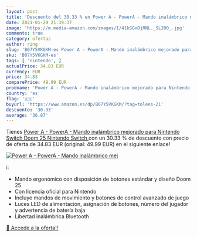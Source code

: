 ```yaml
---
layout: post
title: 'Descuento del 30.33 % en Power A - PowerA - Mando inalámbrico mej'
date: 2021-01-29 21:39:37
image: 'https://m.media-amazon.com/images/I/41kSGxDjRNL._SL200_.jpg'
comments: true
category: ofertas
author: ring
slug: 'B07Y5VKGKM-es Power A - PowerA - Mando inalámbrico mejorado para...'
sku: 'B07Y5VKGKM-es'
tags: [ 'nintendo', ]
actualPrice: 34.83 EUR
currency: EUR
price: 34.83
comparePrice: 49.99 EUR
prodname: 'Power A - PowerA - Mando inalámbrico mejorado para Nintendo Switch Doom 25  Nintendo Switch '
country: 'es'
flag: '🇪🇸'
buyurl: 'https://www.amazon.es/dp/B07Y5VKGKM/?tag=tolees-21'
descuento: '30.33'
average: '36.87'
---
```


Tienes [Power A - PowerA - Mando inalámbrico mejorado para Nintendo Switch Doom 25  Nintendo Switch ](https://www.amazon.es/dp/B07Y5VKGKM/?tag=tolees-21) con un 30.33 % de descuento con precio de oferta de 34.83 EUR (original: 49.99 EUR) en el siguiente enlace!

[![Power A - PowerA - Mando inalámbrico mej](https://m.media-amazon.com/images/I/41kSGxDjRNL._SL200_.jpg)](https://www.amazon.es/dp/B07Y5VKGKM/?tag=tolees-21)

ℹ️:

- Mando ergonómico con disposición de botones estándar y diseño Doom 25
- Con licencia oficial para Nintendo
- Incluye mandos de movimiento y botones de control avanzado de juego
- Luces LED de alimentación, asignación de botones, número del jugador y advertencia de batería baja
- Libertad inalámbrica Bluetooth

[🛒 Accede a la oferta!!](https://www.amazon.es/dp/B07Y5VKGKM/?tag=tolees-21)
